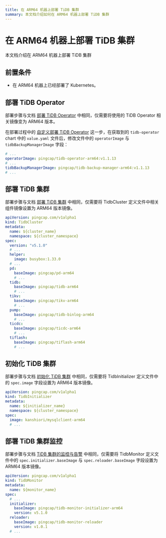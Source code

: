 ```yaml
---
title: 在 ARM64 机器上部署 TiDB 集群
summary: 本文档介绍如何在 ARM64 机器上部署 TiDB 集群
---
```


# 在 ARM64 机器上部署 TiDB 集群

本文档介绍在 ARM64 机器上部署 TiDB 集群

## 前置条件
* 在 ARM64 机器上已经部署了 Kubernetes。

## 部署 TiDB Operator

部署步骤与文档 [部署 TiDB Operator](deploy-tidb-operator) 中相同，仅需要将使用的 TiDB Operator 相关镜像变为 ARM64 版本。

在部署过程中的 [自定义部署 TiDB Operator](deploy-tidb-operator#自定义部署-tidb-operator) 这一步，在获取到的 `tidb-operator` chart 中的 `value.yaml` 文件后，修改文件中的 `operatorImage` 与 `tidbBackupManagerImage` 字段：

```yaml
# ...
operatorImage: pingcap/tidb-operator-arm64:v1.1.13
# ...
tidbBackupManagerImage: pingcap/tidb-backup-manager-arm64:v1.1.13
# ...
```

## 部署 TiDB 集群

部署步骤与文档 [部署 TiDB 集群](deploy-on-general-kubernetes) 中相同，仅需要将 TidbCluster 定义文件中相关组件镜像设置为 ARM64 版本镜像。

```yaml
apiVersion: pingcap.com/v1alpha1
kind: TidbCluster
metadata:
  name: ${cluster_name}
  namespace: ${cluster_namespace}
spec:
  version: "v5.1.0"
  # ...
  helper:
    image: busybox:1.33.0
  # ...
  pd:
    baseImage: pingcap/pd-arm64
    # ...
  tidb:
    baseImage: pingcap/tidb-arm64
    # ...
  tikv:
    baseImage: pingcap/tikv-arm64
    # ...
  pump:
    baseImage: pingcap/tidb-binlog-arm64
    # ...
  ticdc:
    baseImage: pingcap/ticdc-arm64
    # ...
  tiflash:
    baseImage: pingcap/tiflash-arm64
    # ...
```

## 初始化 TiDB 集群

部署步骤与文档 [初始化 TiDB 集群](initialize-a-cluster) 中相同，仅需要将 TidbInitializer 定义文件中的 `spec.image` 字段设置为 ARM64 版本镜像。

```yaml
apiVersion: pingcap.com/v1alpha1
kind: TidbInitializer
metadata:
  name: ${initializer_name}
  namespace: ${cluster_namespace}
spec:
  image: kanshiori/mysqlclient-arm64
  # ...
```

## 部署 TiDB 集群监控

部署步骤与文档 [TiDB 集群的监控与告警](monitor-a-tidb-cluster) 中相同，仅需要将 TidbMonitor 定义文件中的 `spec.initializer.baseImage` 与 `spec.reloader.baseImage` 字段设置为 ARM64 版本镜像。

```yaml
apiVersion: pingcap.com/v1alpha1
kind: TidbMonitor
metadata:
  name: ${monitor_name}
spec:
  # ...
  initializer:
    baseImage: pingcap/tidb-monitor-initializer-arm64
    version: v5.1.0
  reloader:
    baseImage: pingcap/tidb-monitor-reloader
    version: v1.0.1
  # ...
```